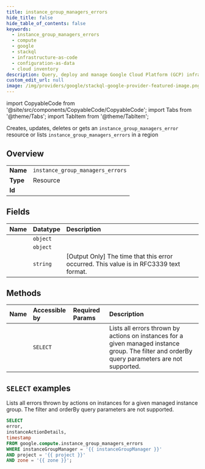 ```yaml
---
title: instance_group_managers_errors
hide_title: false
hide_table_of_contents: false
keywords:
  - instance_group_managers_errors
  - compute
  - google
  - stackql
  - infrastructure-as-code
  - configuration-as-data
  - cloud inventory
description: Query, deploy and manage Google Cloud Platform (GCP) infrastructure and resources using SQL
custom_edit_url: null
image: /img/providers/google/stackql-google-provider-featured-image.png
---
```


import CopyableCode from '@site/src/components/CopyableCode/CopyableCode';
import Tabs from '@theme/Tabs';
import TabItem from '@theme/TabItem';

Creates, updates, deletes or gets an <code>instance_group_managers_error</code> resource or lists <code>instance_group_managers_errors</code> in a region

## Overview
<table><tbody>
<tr><td><b>Name</b></td><td><code>instance_group_managers_errors</code></td></tr>
<tr><td><b>Type</b></td><td>Resource</td></tr>
<tr><td><b>Id</b></td><td><CopyableCode code="google.compute.instance_group_managers_errors" /></td></tr>
</tbody></table>

## Fields
| Name | Datatype | Description |
|:-----|:---------|:------------|
| <CopyableCode code="error" /> | `object` |  |
| <CopyableCode code="instanceActionDetails" /> | `object` |  |
| <CopyableCode code="timestamp" /> | `string` | [Output Only] The time that this error occurred. This value is in RFC3339 text format. |

## Methods
| Name | Accessible by | Required Params | Description |
|:-----|:--------------|:----------------|:------------|
| <CopyableCode code="list_errors" /> | `SELECT` | <CopyableCode code="instanceGroupManager, project, zone" /> | Lists all errors thrown by actions on instances for a given managed instance group. The filter and orderBy query parameters are not supported. |

## `SELECT` examples

Lists all errors thrown by actions on instances for a given managed instance group. The filter and orderBy query parameters are not supported.

```sql
SELECT
error,
instanceActionDetails,
timestamp
FROM google.compute.instance_group_managers_errors
WHERE instanceGroupManager = '{{ instanceGroupManager }}'
AND project = '{{ project }}'
AND zone = '{{ zone }}'; 
```
